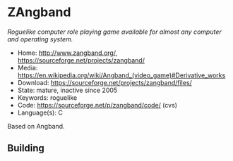 # ZAngband

_Roguelike computer role playing game available for almost any computer and operating system._

- Home: http://www.zangband.org/, https://sourceforge.net/projects/zangband/
- Media: https://en.wikipedia.org/wiki/Angband_(video_game)#Derivative_works
- Download: https://sourceforge.net/projects/zangband/files/
- State: mature, inactive since 2005
- Keywords: roguelike
- Code: https://sourceforge.net/p/zangband/code/ (cvs)
- Language(s): C

Based on Angband.

## Building

